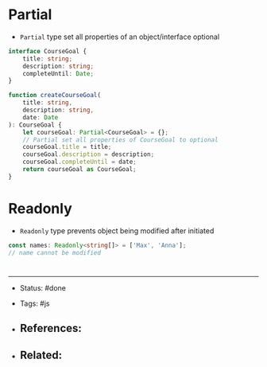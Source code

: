 # Partial
- `Partial` type set all properties of an object/interface optional

```ts
interface CourseGoal {
    title: string;
    description: string;
    completeUntil: Date;
}

function createCourseGoal(
    title: string,
    description: string,
    date: Date
): CourseGoal {
    let courseGoal: Partial<CourseGoal> = {};
    // Partial set all properties of CourseGoal to optional
    courseGoal.title = title;
    courseGoal.description = description;
    courseGoal.completeUntil = date;
    return courseGoal as CourseGoal;
}
```

# Readonly
- `Readonly` type prevents object being modified after initiated

```ts
const names: Readonly<string[]> = ['Max', 'Anna'];
// name cannot be modified
```

# 

---
- Status: #done

- Tags: #js

- References:
	- 

- Related:
	- 
